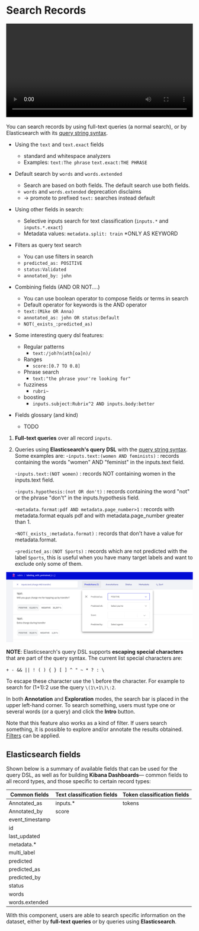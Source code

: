 # Search Records

<video width="100%" controls><source src="../../_static/reference/webapp/search_records.mp4" type="video/mp4"></video>

You can search records by using full-text queries (a normal search), or by Elasticsearch with its [query string syntax](https://www.elastic.co/guide/en/elasticsearch/reference/current/query-dsl-query-string-query.html#query-string-syntax).

- Using the `text` and `text.exact` fields
  + standard and whitespace analyzers
  + Examples: `text:The phrase` `text.exact:THE PHRASE`

- Default search by `words` and `words.extended`
  + Search are based on both fields. The default search use both fields.
  + `words` and `words.extended` deprecation disclaims
  + ->  promote to prefixed `text:` searches instead default

- Using other fields in search:
  + Selective inputs search for text classification (`inputs.*` and `inputs.*.exact`)
  + Metadata values: `metadata.split: train` *ONLY AS KEYWORD

- Filters as query text search
  + You can use filters in search
  + `predicted_as: POSITIVE`
  + `status:Validated`
  + `annotated_by: john`

- Combining fields (AND OR NOT....)
  + You can use boolean operator to compose fields or terms in search
  + Default operator for keywords is the AND operator
  + `text:(Mike OR Anna)`
  + `annotated_as: john OR status:Default`
  + `NOT(_exists_:predicted_as)`

- Some interesting query dsl features:
  + Regular patterns
    + `text:/joh?n(ath[oa]n)/`
  + Ranges
    + `score:[0.7 TO 0.8]`
  + Phrase search
    + `text:"the phrase your're looking for"`
  + fuzziness
    + `rubri~`
  + boosting
    + `inputs.subject:Rubrix^2 AND inputs.body:better`

- Fields glossary (and kind)
  - TODO

1. **Full-text queries** over all record `inputs`.

2. Queries using **Elasticsearch's query DSL** with the [query string syntax](https://www.elastic.co/guide/en/elasticsearch/reference/current/query-dsl-query-string-query.html#query-string-syntax). Some examples are: -`inputs.text:(women AND feminists)` : records containing the words "women" AND "feminist" in the inputs.text field.

   -`inputs.text:(NOT women)` : records NOT containing women in the inputs.text field.

   -`inputs.hypothesis:(not OR don't)` : records containing the word "not" or the phrase "don't" in the inputs.hypothesis field.

   -`metadata.format:pdf AND metadata.page_number>1` : records with metadata.format equals pdf and with metadata.page_number greater than 1.

   -`NOT(_exists_:metadata.format)` : records that don't have a value for metadata.format.

   -`predicted_as:(NOT Sports)` : records which are not predicted with the label `Sports`, this is useful when you have many target labels and want to exclude only some of them.

![Search input with Elasticsearch DSL query string](../../_static/reference/webapp/active_query_params.png)

**NOTE**: Elasticsearch's query DSL supports **escaping special characters** that are part of the query syntax. The current list special characters are:

`+ - && || ! ( ) { } [ ] ^ " ~ * ? : \`

To escape these character use the \\ before the character. For example to search for (1+1):2 use the query `\(1\+1\)\:2`.

In both **Annotation** and **Exploration** modes, the search bar is placed in the upper left-hand corner. To search something, users must type one or several words (or a query) and click the **Intro** button.

Note that this feature also works as a kind of filter. If users search something, it is possible to explore and/or annotate the results obtained. [Filters](filter_records.md) can be applied.

## Elasticsearch fields

Shown below is a summary of available fields that can be used for the query DSL, as well as for building **Kibana Dashboards**— common fields to all record types, and those specific to certain record types:

| Common fields   | Text classification fields | Token classification fields |
| --------------- | -------------------------- | --------------------------- |
| Annotated_as    | inputs.\*                  | tokens                      |
| Annotated_by    | score                      |                             |
| event_timestamp |                            |                             |
| id              |                            |                             |
| last_updated    |                            |                             |
| metadata.\*     |                            |                             |
| multi_label     |                            |                             |
| predicted       |                            |                             |
| predicted_as    |                            |                             |
| predicted_by    |                            |                             |
| status          |                            |                             |
| words           |                            |                             |
| words.extended  |                            |                             |

With this component, users are able to search specific information on the dataset, either by **full-text queries** or by queries using **Elasticsearch**.
